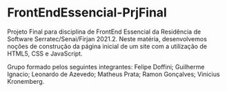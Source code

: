 # FrontEndEssencial-PrjFinal
Projeto Final para disciplina de FrontEnd Essencial da Residência de Software Serratec/Senai/Firjan 2021.2. Neste matéria, desenvolvemos noções de construção da página inicial de um site com a utilização de HTML5, CSS e JavaScript. 

Grupo formado pelos seguintes integrantes:
Felipe Doffini;
Guilherme Ignacio;
Leonardo de Azevedo;
Matheus Prata;
Ramon Gonçalves;
Vinicius Kronemberg.
